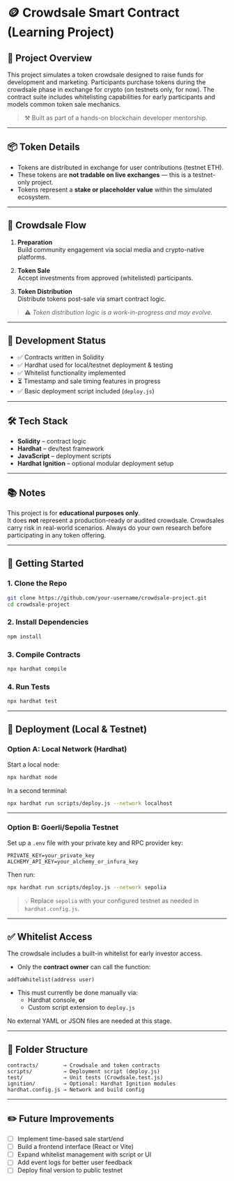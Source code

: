# 🪙 Crowdsale Smart Contract (Learning Project)

## 🚀 Project Overview

This project simulates a token crowdsale designed to raise funds for development and marketing. Participants purchase tokens during the crowdsale phase in exchange for crypto (on testnets only, for now). The contract suite includes whitelisting capabilities for early participants and models common token sale mechanics.

> ⚒️ Built as part of a hands-on blockchain developer mentorship.

---

## 📦 Token Details

- Tokens are distributed in exchange for user contributions (testnet ETH).
- These tokens are **not tradable on live exchanges** — this is a testnet-only project.
- Tokens represent a **stake or placeholder value** within the simulated ecosystem.

---

## 🔄 Crowdsale Flow

1. **Preparation**  
   Build community engagement via social media and crypto-native platforms.

2. **Token Sale**  
   Accept investments from approved (whitelisted) participants.

3. **Token Distribution**  
   Distribute tokens post-sale via smart contract logic.

> ⚠️ *Token distribution logic is a work-in-progress and may evolve.*

---

## 🧪 Development Status

- ✅ Contracts written in Solidity
- ✅ Hardhat used for local/testnet deployment & testing
- ✅ Whitelist functionality implemented
- ⏳ Timestamp and sale timing features in progress
- ✅ Basic deployment script included (`deploy.js`)

---

## 🛠️ Tech Stack

- **Solidity** – contract logic  
- **Hardhat** – dev/test framework  
- **JavaScript** – deployment scripts  
- **Hardhat Ignition** – optional modular deployment setup

---

## 📚 Notes

This project is for **educational purposes only**.  
It does **not** represent a production-ready or audited crowdsale. Crowdsales carry risk in real-world scenarios. Always do your own research before participating in any token offering.

---

## 🧰 Getting Started

### 1. Clone the Repo

```bash
git clone https://github.com/your-username/crowdsale-project.git
cd crowdsale-project
```

### 2. Install Dependencies

```bash
npm install
```

### 3. Compile Contracts

```bash
npx hardhat compile
```

### 4. Run Tests

```bash
npx hardhat test
```

---

## 🚀 Deployment (Local & Testnet)

### Option A: Local Network (Hardhat)

Start a local node:

```bash
npx hardhat node
```

In a second terminal:

```bash
npx hardhat run scripts/deploy.js --network localhost
```

---

### Option B: Goerli/Sepolia Testnet

Set up a `.env` file with your private key and RPC provider key:

```env
PRIVATE_KEY=your_private_key
ALCHEMY_API_KEY=your_alchemy_or_infura_key
```

Then run:

```bash
npx hardhat run scripts/deploy.js --network sepolia
```

> 💡 Replace `sepolia` with your configured testnet as needed in `hardhat.config.js`.

---

## ✅ Whitelist Access

The crowdsale includes a built-in whitelist for early investor access.

- Only the **contract owner** can call the function:

```solidity
addToWhitelist(address user)
```

- This must currently be done manually via:
  - Hardhat console, **or**
  - Custom script extension to `deploy.js`

No external YAML or JSON files are needed at this stage.

---

## 📁 Folder Structure

```
contracts/        → Crowdsale and token contracts
scripts/          → Deployment script (deploy.js)
test/             → Unit tests (Crowdsale.test.js)
ignition/         → Optional: Hardhat Ignition modules
hardhat.config.js → Network and build config
```

---

## ✏️ Future Improvements

- [ ] Implement time-based sale start/end  
- [ ] Build a frontend interface (React or Vite)  
- [ ] Expand whitelist management with script or UI  
- [ ] Add event logs for better user feedback  
- [ ] Deploy final version to public testnet
